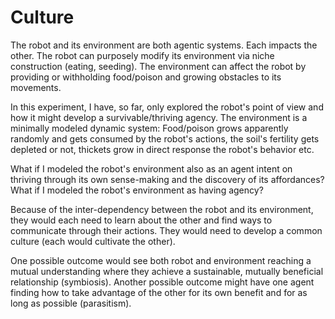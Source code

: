 # Culture

The robot and its environment are both agentic systems. Each impacts the other. The robot can purposely modify its environment via niche construction (eating, seeding). The environment can affect the robot by providing or withholding food/poison and growing obstacles to its movements.

In this experiment, I have, so far, only explored the robot's point of view and how it might develop a survivable/thriving agency. The environment is a minimally modeled dynamic system: Food/poison grows apparently randomly and gets consumed by the robot's actions, the soil's fertility gets depleted or not, thickets grow in direct response the robot's behavior etc.

What if I modeled the robot's environment also as an agent intent on thriving through its own sense-making and the discovery of its affordances? What if I modeled the robot's environment as having agency?

Because of the inter-dependency between the robot and its environment, they would each need to learn about the other and find ways to communicate through their actions. They would need to develop a common culture (each would cultivate the other).

One possible outcome would see both robot and environment reaching a mutual understanding where they achieve a sustainable, mutually beneficial relationship (symbiosis). Another possible outcome might have one agent finding how to take advantage of the other for its own benefit and for as long as possible (parasitism).
